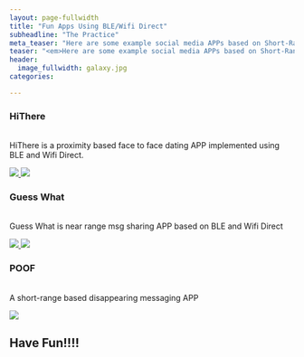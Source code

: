 ```yaml
---
layout: page-fullwidth
title: "Fun Apps Using BLE/Wifi Direct"
subheadline: "The Practice"
meta_teaser: "Here are some example social media APPs based on Short-Range Wireless communication technologies."
teaser: "<em>Here are some example social media APPs based on Short-Range Wireless communication technologies.</em>"
header:
  image_fullwidth: galaxy.jpg
categories:

---
```

<!--more-->

### HiThere
<br />HiThere is a proximity based face to face dating APP implemented using BLE and Wifi Direct.

<a href="https://play.google.com/store/apps/details?id=ent.ble.wifidirect.sean.wififilesender">
<img src="https://true-net-neutrality.github.io/images/android_app_store.jpg" border="0">
</a>
<a href="https://itunes.apple.com/us/app/hi-there-p2p/id1276567474?ls=1&mt=8">
<img src="https://true-net-neutrality.github.io/images/ios_app_store.jpg" border="0">
</a>

### Guess What
<br />Guess What is near range msg sharing APP based on BLE and Wifi Direct

<a href="https://play.google.com/store/apps/details?id=com.wifidirect.ble.seanxu.guesswhat">
<img src="https://true-net-neutrality.github.io/images/android_app_store.jpg" border="0">
</a>
<a href="https://itunes.apple.com/us/app/guess-what/id1323759368?ls=1&mt=8">
<img src="https://true-net-neutrality.github.io/images/ios_app_store.jpg" border="0">
</a>

### POOF
<br />A short-range based disappearing messaging APP

<a href="https://play.google.com/store/apps/details?id=ent.ble.wifidirect.sean.poof">
<img src="https://true-net-neutrality.github.io/images/android_app_store.jpg" border="0">
</a>

## Have Fun!!!!